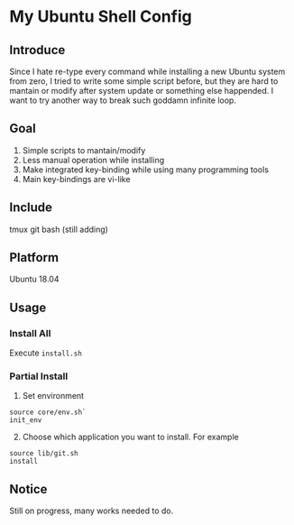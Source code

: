 # My Ubuntu Shell Config #

## Introduce ##

  Since I hate re-type every command while installing a new Ubuntu system from zero,
I tried to write some simple script before, but they are hard to mantain or modify
after system update or something else happended. I want to try another way to break
such goddamn infinite loop.

## Goal ##

1. Simple scripts to mantain/modify
2. Less manual operation while installing
3. Make integrated key-binding while using many programming tools
4. Main key-bindings are vi-like

## Include ##

tmux
git
bash
(still adding)

## Platform ##

Ubuntu 18.04

## Usage ##

### Install All ###

Execute `install.sh`

### Partial Install ###

1. Set environment

```
source core/env.sh`
init_env
```

2. Choose which application you want to install. For example

```
source lib/git.sh
install
```

## Notice ##

Still on progress, many works needed to do.
